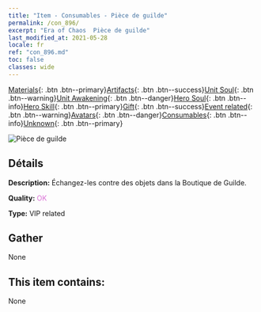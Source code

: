 ```yaml
---
title: "Item - Consumables - Pièce de guilde"
permalink: /con_896/
excerpt: "Era of Chaos  Pièce de guilde"
last_modified_at: 2021-05-28
locale: fr
ref: "con_896.md"
toc: false
classes: wide
---
```

 [Materials](/ItemsFR/){: .btn .btn--primary}[Artifacts](/ItemsFR/Artifacts/){: .btn .btn--success}[Unit Soul](/ItemsFR/UnitSoul/){: .btn .btn--warning}[Unit Awakening](/ItemsFR/UnitAwakening/){: .btn .btn--danger}[Hero Soul](/ItemsFR/HeroSoul/){: .btn .btn--info}[Hero Skill](/ItemsFR/HeroSkill/){: .btn .btn--primary}[Gift](/ItemsFR/Gift/){: .btn .btn--success}[Event related](/ItemsFR/Events/){: .btn .btn--warning}[Avatars](/ItemsFR/Avatars/){: .btn .btn--danger}[Consumables](/ItemsFR/Consumables/){: .btn .btn--info}[Unknown](/ItemsFR/Unknown/){: .btn .btn--primary}

 ![Pièce de guilde](/images/t/i_98.png)

## Détails
 **Description:** Échangez-les contre des objets dans la Boutique de Guilde.

 **Quality:** <span style="color: #DA70D6">OK</span>

 **Type:** VIP related

## Gather

  None

## This item contains:

  None

